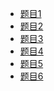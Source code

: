 <!--
 * @Author: 27
 * @LastEditors: 27
 * @Date: 2020-03-20 05:10:54
 * @LastEditTime: 2020-03-20 05:12:29
 * @FilePath: /Coding-Daily/self-problem/习题1/题解目录.md
 * @description: type some description
 -->
- [题目1](./p1.py)
- [题目2](./p2.py)
- [题目3](./p3.py)
- [题目4](./p4.md)
- [题目5](./p5.md)
- [题目6](./p6.md)